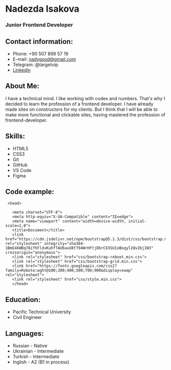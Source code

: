 # Nadezda Isakova

### Junior Frontend Developer

## Contact information:

- Phone: +90 507 899 57 19
- E-mail: nadygood@gmail.com
- Telegram: @targetvip
- [Linkedin](https://www.linkedin.com/in/nadezda-isakova-793635223/"linkedin_profile)

## About Me:

I have a technical mind. I like working with codes and numbers. That's why I decided to learn the profession of a frontend developer. I have already made sites on constructors for my clients. But I think that I will be able to make more functional and clickable sites, having mastered the profession of frontend-developer.

## Skills:

* HTML5 
* CSS3
* Git
* GitHub
* VS Code
* Figma

## Code example:

```
 <head>

   <meta charset="UTF-8">
   <meta http-equiv="X-UA-Compatible" content="IE=edge">
   <meta name="viewport" content="width=device-width, initial-scale=1.0">
   <title>Document</title>
   <link href="https://cdn.jsdelivr.net/npm/bootstrap@5.1.3/dist/css/bootstrap.min.css" rel="stylesheet" integrity="sha384-1BmE4kWBq78iYhFldvKuhfTAU6auU8tT94WrHftjDbrCEXSU1oBoqyl2QvZ6jIW3" crossorigin="anonymous">
   <link rel="stylesheet" href="css/bootstrap-reboot.min.css">
   <link rel="stylesheet" href="css/bootstrap-grid.min.css">
   <link href="https://fonts.googleapis.com/css2?family=Roboto:wght@100;300;400;500;700;900&display=swap" rel="stylesheet">
   <link rel="stylesheet" href="css/style.min.css">
   </head>
```

## Education:

- Pacific Technical University
- Civil Engineer

## Languages:

* Russian - Native
* Ukrainian - Intermediate
* Turkish - Intermediate
* Inglish - A2 (B1 in process)